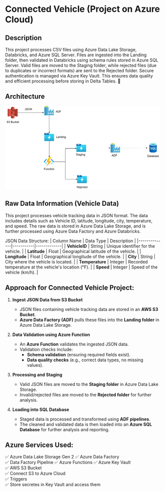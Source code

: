 # Connected Vehicle (Project on Azure Cloud)
## Description  
This project processes CSV files using Azure Data Lake Storage, Databricks, and Azure SQL Server. Files are ingested into the Landing folder, then validated in Databricks using schema rules stored in Azure SQL Server. Valid files are moved to the Staging folder, while rejected files (due to duplicates or incorrect formats) are sent to the Rejected folder. Secure authentication is managed via Azure Key Vault. This ensures data quality and efficient processing before storing in Delta Tables. 🚀


## Architecture
![Alt text](Architecture.png)

## Raw Data Information (Vehicle Data)  
This project processes vehicle tracking data in JSON format. The data includes details such as Vehicle ID, latitude, longitude, city, temperature, and speed. The raw data is stored in Azure Data Lake Storage, and is further processed using Azure Data Factory and Azure Databricks.  

JSON Data Structure:
| Column Name   | Data Type  | Description |
|--------------|-----------|-------------|
| **VehicleID**  | String | Unique identifier for the vehicle. |
| **Latitude**   | Float  | Geographical latitude of the vehicle. |
| **Longitude**  | Float  | Geographical longitude of the vehicle. |
| **City**       | String | City where the vehicle is located. |
| **Temperature** | Integer | Recorded temperature at the vehicle's location (°F). |
| **Speed**      | Integer | Speed of the vehicle (km/h). |


## Approach for Connected Vehicle Project:   
1. **Ingest JSON Data from S3 Bucket**  
   - JSON files containing vehicle tracking data are stored in an **AWS S3 Bucket**.  
   - **Azure Data Factory (ADF)** pulls these files into the **Landing folder** in Azure Data Lake Storage.  

2. **Data Validation using Azure Function**  
   - An **Azure Function** validates the ingested JSON data.  
   - Validation checks include:  
     - **Schema validation** (ensuring required fields exist).  
     - **Data quality checks** (e.g., correct data types, no missing values).  

3. **Processing and Staging**  
   - Valid JSON files are moved to the **Staging folder** in Azure Data Lake Storage.  
   - Invalid/rejected files are moved to the **Rejected folder** for further analysis.  

4. **Loading into SQL Database**  
   - Staged data is processed and transformed using **ADF pipelines**.  
   - The cleaned and validated data is then loaded into an **Azure SQL Database** for further analysis and reporting.


## Azure Services Used: 
✅ Azure Data Lake Storage Gen 2
✅ Azure Data Factory  
✅ Data Factory Pipeline
✅ Azure Functions
✅ Azure Key Vault  
✅ AWS S3 Bucket    
✅ Connect S3 to Azure Cloud  
✅ Triggers   
✅ Store secretes in Key Vault and access them 

